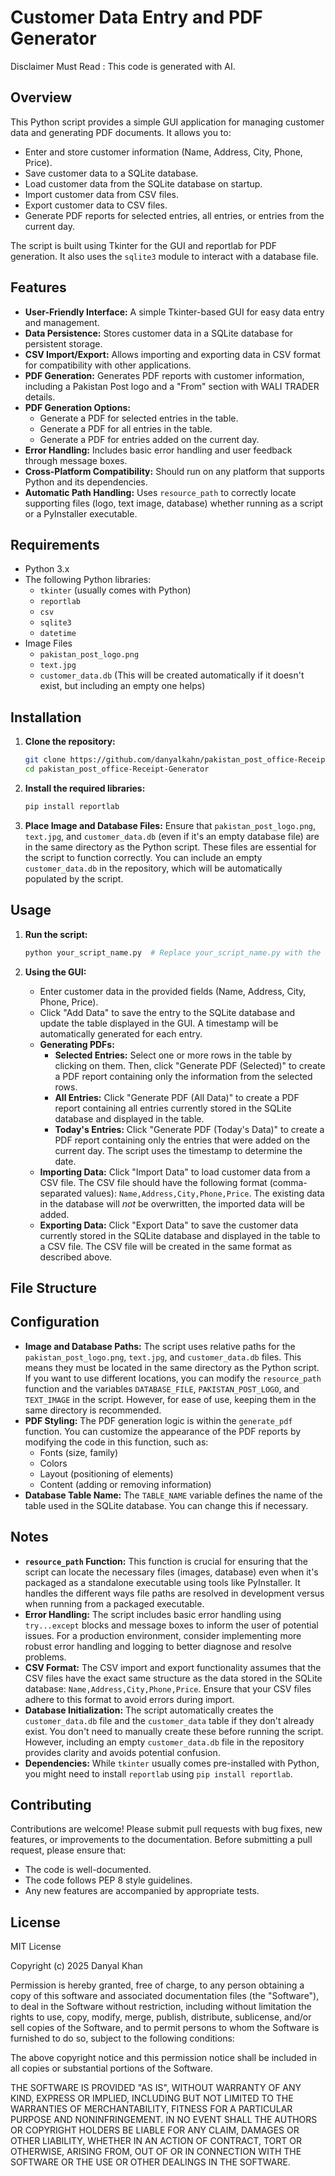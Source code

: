 # Customer Data Entry and PDF Generator

Disclaimer Must Read : This code is generated with AI.

## Overview

This Python script provides a simple GUI application for managing customer data and generating PDF documents.  It allows you to:

*   Enter and store customer information (Name, Address, City, Phone, Price).
*   Save customer data to a SQLite database.
*   Load customer data from the SQLite database on startup.
*   Import customer data from CSV files.
*   Export customer data to CSV files.
*   Generate PDF reports for selected entries, all entries, or entries from the current day.

The script is built using Tkinter for the GUI and reportlab for PDF generation.  It also uses the `sqlite3` module to interact with a database file.

## Features

*   **User-Friendly Interface:**  A simple Tkinter-based GUI for easy data entry and management.
*   **Data Persistence:** Stores customer data in a SQLite database for persistent storage.
*   **CSV Import/Export:**  Allows importing and exporting data in CSV format for compatibility with other applications.
*   **PDF Generation:** Generates PDF reports with customer information, including a Pakistan Post logo and a "From" section with WALI TRADER details.
*   **PDF Generation Options:**
    *   Generate a PDF for selected entries in the table.
    *   Generate a PDF for all entries in the table.
    *   Generate a PDF for entries added on the current day.
*   **Error Handling:** Includes basic error handling and user feedback through message boxes.
*   **Cross-Platform Compatibility:** Should run on any platform that supports Python and its dependencies.
*   **Automatic Path Handling:** Uses `resource_path` to correctly locate supporting files (logo, text image, database) whether running as a script or a PyInstaller executable.

## Requirements

*   Python 3.x
*   The following Python libraries:
    *   `tkinter` (usually comes with Python)
    *   `reportlab`
    *   `csv`
    *   `sqlite3`
    *   `datetime`
*   Image Files
    * `pakistan_post_logo.png`
    * `text.jpg`
    * `customer_data.db` (This will be created automatically if it doesn't exist, but including an empty one helps)

## Installation

1.  **Clone the repository:**

    ```bash
    git clone https://github.com/danyalkahn/pakistan_post_office-Receipt-Generator
    cd pakistan_post_office-Receipt-Generator
    ```

2.  **Install the required libraries:**

    ```bash
    pip install reportlab
    ```
3.  **Place Image and Database Files:** Ensure that `pakistan_post_logo.png`, `text.jpg`, and `customer_data.db` (even if it's an empty database file) are in the same directory as the Python script. These files are essential for the script to function correctly.  You can include an empty `customer_data.db` in the repository, which will be automatically populated by the script.

## Usage

1.  **Run the script:**

    ```bash
    python your_script_name.py  # Replace your_script_name.py with the name of your script
    ```

2.  **Using the GUI:**

    *   Enter customer data in the provided fields (Name, Address, City, Phone, Price).
    *   Click "Add Data" to save the entry to the SQLite database and update the table displayed in the GUI.  A timestamp will be automatically generated for each entry.
    *   **Generating PDFs:**
        *   **Selected Entries:** Select one or more rows in the table by clicking on them. Then, click "Generate PDF (Selected)" to create a PDF report containing only the information from the selected rows.
        *   **All Entries:**  Click "Generate PDF (All Data)" to create a PDF report containing all entries currently stored in the SQLite database and displayed in the table.
        *   **Today's Entries:** Click "Generate PDF (Today's Data)" to create a PDF report containing only the entries that were added on the current day.  The script uses the timestamp to determine the date.
    *   **Importing Data:** Click "Import Data" to load customer data from a CSV file.  The CSV file should have the following format (comma-separated values):  `Name,Address,City,Phone,Price`.  The existing data in the database will *not* be overwritten, the imported data will be added.
    *   **Exporting Data:** Click "Export Data" to save the customer data currently stored in the SQLite database and displayed in the table to a CSV file.  The CSV file will be created in the same format as described above.

## File Structure

## Configuration

*   **Image and Database Paths:** The script uses relative paths for the `pakistan_post_logo.png`, `text.jpg`, and `customer_data.db` files.  This means they must be located in the same directory as the Python script.  If you want to use different locations, you can modify the `resource_path` function and the variables `DATABASE_FILE`, `PAKISTAN_POST_LOGO`, and `TEXT_IMAGE` in the script.  However, for ease of use, keeping them in the same directory is recommended.
*   **PDF Styling:** The PDF generation logic is within the `generate_pdf` function. You can customize the appearance of the PDF reports by modifying the code in this function, such as:
    *   Fonts (size, family)
    *   Colors
    *   Layout (positioning of elements)
    *   Content (adding or removing information)
*   **Database Table Name:** The `TABLE_NAME` variable defines the name of the table used in the SQLite database.  You can change this if necessary.

## Notes

*   **`resource_path` Function:** This function is crucial for ensuring that the script can locate the necessary files (images, database) even when it's packaged as a standalone executable using tools like PyInstaller.  It handles the different ways file paths are resolved in development versus when running from a packaged executable.
*   **Error Handling:** The script includes basic error handling using `try...except` blocks and message boxes to inform the user of potential issues.  For a production environment, consider implementing more robust error handling and logging to better diagnose and resolve problems.
*   **CSV Format:** The CSV import and export functionality assumes that the CSV files have the exact same structure as the data stored in the SQLite database: `Name,Address,City,Phone,Price`. Ensure that your CSV files adhere to this format to avoid errors during import.
*   **Database Initialization:** The script automatically creates the `customer_data.db` file and the `customer_data` table if they don't already exist. You don't need to manually create these before running the script.  However, including an empty `customer_data.db` file in the repository provides clarity and avoids potential confusion.
*   **Dependencies:** While `tkinter` usually comes pre-installed with Python, you might need to install `reportlab` using `pip install reportlab`.

## Contributing

Contributions are welcome! Please submit pull requests with bug fixes, new features, or improvements to the documentation. Before submitting a pull request, please ensure that:

*   The code is well-documented.
*   The code follows PEP 8 style guidelines.
*   Any new features are accompanied by appropriate tests.

## License

MIT License

Copyright (c) 2025 Danyal Khan

Permission is hereby granted, free of charge, to any person obtaining a copy
of this software and associated documentation files (the "Software"), to deal
in the Software without restriction, including without limitation the rights
to use, copy, modify, merge, publish, distribute, sublicense, and/or sell
copies of the Software, and to permit persons to whom the Software is
furnished to do so, subject to the following conditions:

The above copyright notice and this permission notice shall be included in all
copies or substantial portions of the Software.

THE SOFTWARE IS PROVIDED "AS IS", WITHOUT WARRANTY OF ANY KIND, EXPRESS OR
IMPLIED, INCLUDING BUT NOT LIMITED TO THE WARRANTIES OF MERCHANTABILITY,
FITNESS FOR A PARTICULAR PURPOSE AND NONINFRINGEMENT. IN NO EVENT SHALL THE
AUTHORS OR COPYRIGHT HOLDERS BE LIABLE FOR ANY CLAIM, DAMAGES OR OTHER
LIABILITY, WHETHER IN AN ACTION OF CONTRACT, TORT OR OTHERWISE, ARISING FROM,
OUT OF OR IN CONNECTION WITH THE SOFTWARE OR THE USE OR OTHER DEALINGS IN THE
SOFTWARE.
